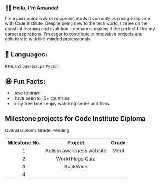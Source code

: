 ### 👩‍💻 Hello, I'm Amanda!

I'm a passionate web development student currently pursuing a diploma with Code Institute. Despite being new to the tech world, I thrive on the constant learning and evolution it demands, making it the perfect fit for my career aspirations. I'm eager to contribute to innovative projects and collaborate with like-minded professionals.

## 📎 Languages:
`HTML` `CSS` `JavaScript` `Python`

## 😆 Fun Facts:
- I love to draw!!
- I have been to 10+ countries.
- In my free time I enjoy watching series and films.

## Milestone projects for Code Institute Diploma 

Overall Diploma Grade: Pending

| Milestone No.   | Project | Grade | 
| :-----------: | :-----------: | :-----------: | 
| 1 | Autism awareness website | Merit |
| 2| World Flags Quiz |  |
| 3 | BookWish  |  |
| 4 |   |  |
